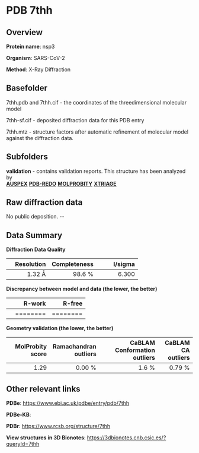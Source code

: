 # PDB 7thh

## Overview

**Protein name**: nsp3

**Organism**: SARS-CoV-2

**Method**: X-Ray Diffraction



## Basefolder

7thh.pdb and 7thh.cif - the coordinates of the threedimensional molecular model

7thh-sf.cif - deposited diffraction data for this PDB entry

7thh.mtz - structure factors after automatic refinement of molecular model against the diffraction data.

## Subfolders





**validation** - contains validation reports. This structure has been analyzed by <br>[**AUSPEX**](https://github.com/thorn-lab/coronavirus_structural_task_force/tree/master/pdb/nsp3/SARS-CoV-2/7thh/validation/auspex) [**PDB-REDO**](https://github.com/thorn-lab/coronavirus_structural_task_force/tree/master/pdb/nsp3/SARS-CoV-2/7thh/validation/pdb-redo) [**MOLPROBITY**](https://github.com/thorn-lab/coronavirus_structural_task_force/tree/master/pdb/nsp3/SARS-CoV-2/7thh/validation/molprobity) [**XTRIAGE**](https://github.com/thorn-lab/coronavirus_structural_task_force/blob/master/pdb/nsp3/SARS-CoV-2/7thh/validation/Xtriage_output.log)   



## Raw diffraction data

No public deposition. --<br> 

## Data Summary
**Diffraction Data Quality**

|   | Resolution | Completeness| I/sigma |
|---|-------------:|----------------:|--------------:|
|   |1.32 Å|98.6  %|<img width=50/>6.300|

**Discrepancy between model and data (the lower, the better)**

|   | **R-work**| **R-free**   
|---|-------------:|----------------:|           
||========|========|

**Geometry validation (the lower, the better)**

|   |**MolProbity<br>score**| **Ramachandran<br>outliers** | **CaBLAM<br>Conformation outliers** | **CaBLAM<br>CA outliers** |
|---|-------------:|----------------:|----------------:|----------------:|
||  1.29|  0.00 %|1.6 %|0.79 %|

 

 



## Other relevant links 
**PDBe**:  https://www.ebi.ac.uk/pdbe/entry/pdb/7thh

**PDBe-KB**:  
 
**PDBr**: https://www.rcsb.org/structure/7thh 

**View structures in 3D Bionotes**: https://3dbionotes.cnb.csic.es/?queryId=7thh

